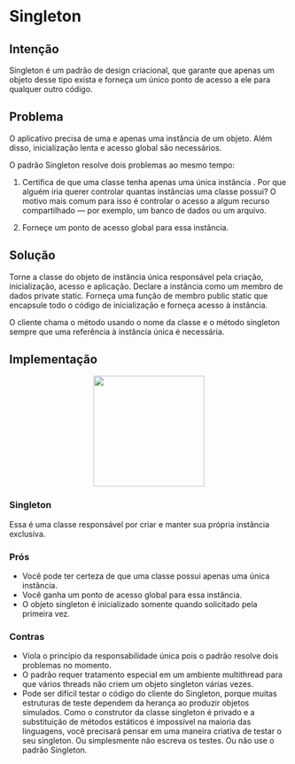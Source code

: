 # Singleton

## Intenção
Singleton é um padrão de design criacional, que garante que apenas um objeto desse tipo exista e forneça um único ponto de acesso a ele para qualquer outro código.

## Problema
O aplicativo precisa de uma e apenas uma instância de um objeto. Além disso, inicialização lenta e acesso global são necessários.

O padrão Singleton resolve dois problemas ao mesmo tempo:

  1. Certifica de que uma classe tenha apenas uma única instância . Por que alguém iria querer controlar quantas instâncias uma classe possui? O motivo mais comum para isso é controlar o acesso a algum recurso compartilhado — por exemplo, um banco de dados ou um arquivo.

  2. Forneçe um ponto de acesso global para essa instância. 

## Solução
Torne a classe do objeto de instância única responsável pela criação, inicialização, acesso e aplicação. Declare a instância como um membro de dados private static. Forneça uma função de membro public static que encapsule todo o código de inicialização e forneça acesso à instância.

O cliente chama o método usando o nome da classe e o método singleton sempre que uma referência à instância única é necessária.

## Implementação

<p align="center">
 <img src="https://miro.medium.com/v2/resize:fit:434/format:webp/1*Wjz_6pCvDHNDa-BI851dCw.png" width="200" />
 </p>

### Singleton
Essa é uma classe responsável por criar e manter sua própria instância exclusiva.

### Prós
 * Você pode ter certeza de que uma classe possui apenas uma única instância.
 * Você ganha um ponto de acesso global para essa instância.
 * O objeto singleton é inicializado somente quando solicitado pela primeira vez.

### Contras
  * Viola o princípio da responsabilidade única pois o padrão resolve dois problemas no momento.
  * O padrão requer tratamento especial em um ambiente multithread para que vários threads não criem um objeto singleton várias vezes.
  * Pode ser difícil testar o código do cliente do Singleton, porque muitas estruturas de teste dependem da herança ao produzir objetos simulados. Como o construtor da classe singleton é privado e a substituição de métodos estáticos é impossível na maioria das linguagens, você precisará pensar em uma maneira criativa de testar o seu singleton. Ou simplesmente não escreva os testes. Ou não use o padrão Singleton.